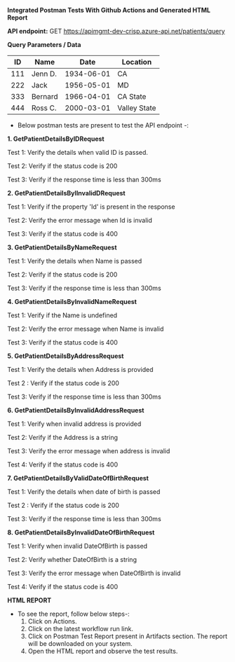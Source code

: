 **Integrated Postman Tests With Github Actions and Generated HTML Report**  


**API endpoint:**
GET https://apimgmt-dev-crisp.azure-api.net/patients/query  

**Query Parameters / Data**

| ID  | Name       | Date       | Location      |
|-----|------------|------------|---------------|
| 111 | Jenn D.    | 1934-06-01 | CA            |
| 222 | Jack       | 1956-05-01 | MD            |
| 333 | Bernard    | 1966-04-01 | CA State      |
| 444 | Ross C.    | 2000-03-01 | Valley State  |  

- Below postman tests are present to test the API endpoint -:  

**1. GetPatientDetailsByIDRequest**

Test 1: Verify the details when valid ID is passed.

Test 2: Verify if the status code is 200

Test 3: Verify if the response time is less than 300ms

**2. GetPatientDetailsByIInvalidDRequest**

Test 1: Verify if the property 'Id' is present in the response

Test 2: Verify the error message when Id is invalid

Test 3: Verify if the status code is 400

**3. GetPatientDetailsByNameRequest**

Test 1: Verify the details when Name is passed

Test 2: Verify if the status code is 200

Test 3: Verify if the response time is less than 300ms

**4. GetPatientDetailsByInvalidNameRequest**

Test 1: Verify if the Name is undefined

Test 2: Verify the error message when Name is invalid

Test 3: Verify if the status code is 400

**5. GetPatientDetailsByAddressRequest**

Test 1: Verify the details when Address is provided

Test 2 : Verify if the status code is 200

Test 3: Verify if the response time is less than 300ms 

**6. GetPatientDetailsByInvalidAddressRequest**

Test 1: Verify when invalid address is provided

Test 2: Verify if the Address is a string

Test 3: Verify the error message when address is invalid

Test 4: Verify if the status code is 400

**7. GetPatientDetailsByValidDateOfBirthRequest**

Test 1: Verify the details when date of birth is passed

Test 2 : Verify if the status code is 200

Test 3: Verify if the response time is less than 300ms 

**8. GetPatientDetailsByInvalidDateOfBirthRequest**

Test 1: Verify when invalid DateOfBirth is passed

Test 2: Verify whether DateOfBirth is a string

Test 3: Verify the error message when DateOfBirth is invalid

Test 4: Verify if the status code is 400    
  

**HTML REPORT**
- To see the report, follow below steps-:
    1. Click on Actions.
    2. Click on the latest workflow run link.
    3. Click on Postman Test Report present in Artifacts section. The report will be downloaded on your system.
    4. Open the HTML report and observe the test results.
